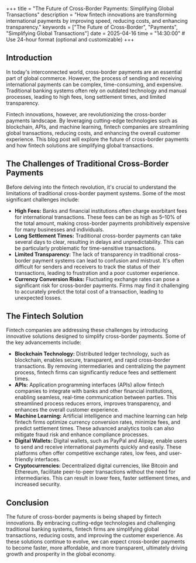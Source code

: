 +++
title = "The Future of Cross-Border Payments: Simplifying Global Transactions"
description = "How fintech innovations are transforming international payments by improving speed, reducing costs, and enhancing transparency."
keywords = ["The Future of Cross-Border", "Payments", "Simplifying Global Transactions"]
date = 2025-04-16
time = "14:30:00"  # Use 24-hour format (optional and customizable)
+++

## Introduction

In today's interconnected world, cross-border payments are an essential part of global commerce. However, the process of sending and receiving international payments can be complex, time-consuming, and expensive. Traditional banking systems often rely on outdated technology and manual processes, leading to high fees, long settlement times, and limited transparency.

Fintech innovations, however, are revolutionizing the cross-border payments landscape. By leveraging cutting-edge technologies such as blockchain, APIs, and machine learning, fintech companies are streamlining global transactions, reducing costs, and enhancing the overall customer experience. This blog post will explore the future of cross-border payments and how fintech solutions are simplifying global transactions.

## The Challenges of Traditional Cross-Border Payments

Before delving into the fintech revolution, it's crucial to understand the limitations of traditional cross-border payment systems. Some of the most significant challenges include:

- **High Fees:** Banks and financial institutions often charge exorbitant fees for international transactions. These fees can be as high as 5–10% of the total amount, making cross-border payments prohibitively expensive for many businesses and individuals.
- **Long Settlement Times:** Traditional cross-border payments can take several days to clear, resulting in delays and unpredictability. This can be particularly problematic for time-sensitive transactions.
- **Limited Transparency:** The lack of transparency in traditional cross-border payment systems can lead to confusion and mistrust. It's often difficult for senders and receivers to track the status of their transactions, leading to frustration and a poor customer experience.
- **Currency Conversion Risks:** Fluctuating exchange rates can pose a significant risk for cross-border payments. Firms may find it challenging to accurately predict the total cost of a transaction, leading to unexpected losses.

## The Fintech Solution

Fintech companies are addressing these challenges by introducing innovative solutions designed to simplify cross-border payments. Some of the key advancements include:

- **Blockchain Technology:** Distributed ledger technology, such as blockchain, enables secure, transparent, and rapid cross-border transactions. By removing intermediaries and centralizing the payment process, fintech firms can significantly reduce fees and settlement times.
- **APIs:** Application programming interfaces (APIs) allow fintech companies to integrate with banks and other financial institutions, enabling seamless, real-time communication between parties. This streamlined process reduces errors, improves transparency, and enhances the overall customer experience.
- **Machine Learning:** Artificial intelligence and machine learning can help fintech firms optimize currency conversion rates, minimize fees, and predict settlement times. These advanced analytics tools can also mitigate fraud risk and enhance compliance processes.
- **Digital Wallets:** Digital wallets, such as PayPal and Alipay, enable users to send and receive international payments quickly and easily. These platforms often offer competitive exchange rates, low fees, and user-friendly interfaces.
- **Cryptocurrencies:** Decentralized digital currencies, like Bitcoin and Ethereum, facilitate peer-to-peer transactions without the need for intermediaries. This can result in lower fees, faster settlement times, and increased security.

## Conclusion

The future of cross-border payments is being shaped by fintech innovations. By embracing cutting-edge technologies and challenging traditional banking systems, fintech firms are simplifying global transactions, reducing costs, and improving the customer experience. As these solutions continue to evolve, we can expect cross-border payments to become faster, more affordable, and more transparent, ultimately driving growth and prosperity in the global economy.